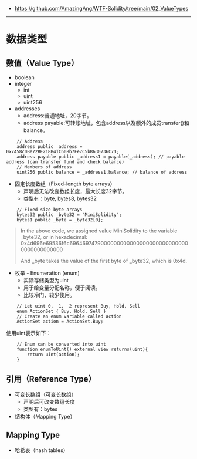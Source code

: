  - https://github.com/AmazingAng/WTF-Solidity/tree/main/02_ValueTypes
---
# 数据类型
## 数值（Value Type）
- boolean
- integer
    - int
    - uint
    - uint256
- addresses
    - address:普通地址，20字节。
    - address payable:可转账地址，包含address以及额外的成员transfer()和balance。
```solidity
    // Address
    address public _address = 0x7A58c0Be72BE218B41C608b7Fe7C5bB630736C71;
    address payable public _address1 = payable(_address); // payable address (can transfer fund and check balance)
    // Members of address
    uint256 public balance = _address1.balance; // balance of address
```

- 固定长度数组（Fixed-length byte arrays）
    - 声明后无法改变数组长度，最大长度32字节。
    - 类型有：byte, bytes8, bytes32
```solidity
    // Fixed-size byte arrays
    bytes32 public _byte32 = "MiniSolidity"; 
    bytes1 public _byte = _byte32[0]; 
```
>In the above code, we assigned value MiniSolidity to the variable _byte32, or in hexadecimal: 0x4d696e69536f6c69646974790000000000000000000000000000000000000000
>
>And _byte takes the value of the first byte of _byte32, which is 0x4d.

- 枚举 - Enumeration (enum) 
    - 实际存储类型为uint
    - 用于给变量分配名称，便于阅读。
    - 比较冷门，较少使用。
```solidity
    // Let uint 0,  1,  2 represent Buy, Hold, Sell
    enum ActionSet { Buy, Hold, Sell }
    // Create an enum variable called action
    ActionSet action = ActionSet.Buy;
```
使用uint表示如下：
```solidity
    // Enum can be converted into uint
    function enumToUint() external view returns(uint){
        return uint(action);
    }
```


## 引用（Reference Type）
- 可变长数组（可变长数组）
    - 声明后可改变数组长度
    - 类型有：bytes
- 结构体（Mapping Type）
## Mapping Type
- 哈希表（hash tables）